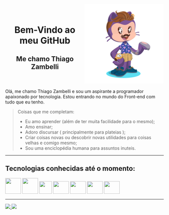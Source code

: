 
<div style="display: flex; align-items: center; justify-content: center;">
    <div style="width: 50%; text-align: center;">
        <h1>Bem-Vindo ao meu GitHub</h1>
        <h2>Me chamo Thiago Zambelli</h2>
    </div>
    <div style="width: 50%;">
        <img style="width: 100%;" src="eu.png">
    </div>    
</div>

Olá, me chamo Thiago Zambelli e sou um aspirante a programador apaixonado por tecnologia. Estou entrando no mundo do Front-end com tudo que eu tenho.


>Coisas que me completam:
> - Eu amo aprender (além de ter muita facilidade para o mesmo);
> - Amo ensinar;
> - Adoro discursar ( principalmente para plateias );
> - Criar coisas novas ou descobrir novas utilidades para coisas velhas e comigo mesmo;
> - Sou uma enciclopédia humana para assuntos inuteis.


<hr>

## Tecnologias conhecidas até o momento:

<img src="https://cdn.jsdelivr.net/gh/devicons/devicon/icons/css3/css3-original-wordmark.svg" width="50" height="50"/>  <img src="https://cdn.jsdelivr.net/gh/devicons/devicon/icons/html5/html5-original-wordmark.svg" width="50" height="50"/>  <img src="https://cdn.jsdelivr.net/gh/devicons/devicon/icons/javascript/javascript-original.svg" width="40" height="40"/> <img src="https://cdn.jsdelivr.net/gh/devicons/devicon/icons/react/react-original-wordmark.svg" width="50" height="40"/> <img src="https://cdn.jsdelivr.net/gh/devicons/devicon/icons/sass/sass-original.svg" width="50" height="40"/> <img src="https://cdn.jsdelivr.net/gh/devicons/devicon/icons/git/git-original.svg" width="50" height="40"/> <img src="https://cdn.jsdelivr.net/gh/devicons/devicon/icons/github/github-original.svg" width="50" height="40"/>

<hr>

<div>
<a href="https://github.com/ThiagoZambelli">
<img height="180em" src="https://github-readme-stats.vercel.app/api/top-langs/?username=ThiagoZambelli&layout=compact&langs_count=7&theme=dracula"/>
<img height="180em" src="https://github-readme-stats.vercel.app/api?username=ThiagoZambelli&show_icons=true&theme=dracula&include_all_commits=true&count_private=true"/>
</div>
          
          
          
          
          


          
          





